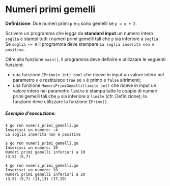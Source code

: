# Numeri primi gemelli

**Definizione**: Due numeri primi `p` e `q` sono gemelli se `p = q + 2`. 

Scrivere un programma che legga da **standard input** un numero intero `soglia` e stampi tutti i numeri primi gemelli tali che `p` sia inferiore a `soglia`.
Se `soglia <= 0` il programma deve stampare `La soglia inserita non è positiva`.

Oltre alla funzione `main()`, il programma deve definire e utilizzare le seguenti funzioni:
* una funzione `ÈPrimo(n int) bool` che riceve in input un valore intero nel parametro `n` e restituisce `true` se `n` è primo e `false` altrimenti;
* una funzione `NumeriPrimiGemelli(limite int)` che riceve in input un valore intero nel parametro `limite` e stampa tutte le coppie di numeri primi gemelli tali che `p` sia inferiore a `limite` (cfr. Definizione); la funzione deve utilizzare la funzione `ÈPrimo()`.

##### Esempio d'esecuzione:

```text
$ go run numeri_primi_gemelli.go
Inserisci un numero: -4
La soglia inserita non è positiva

$ go run numeri_primi_gemelli.go
Inserisci un numero: 10
Numeri primi gemelli inferiori a 10
(3,5) (5,7) 

$ go run numeri_primi_gemelli.go
Inserisci un numero: 20
Numeri primi gemelli inferiori a 20
(3,5) (5,7) (11,13) (17,19)
```